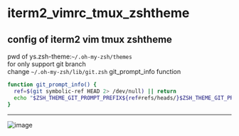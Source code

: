 # iterm2_vimrc_tmux_zshtheme
config of iterm2 vim tmux zshtheme
---
pwd of ys.zsh-theme:`~/.oh-my-zsh/themes`<br>
for only support git branch<br>
change `~/.oh-my-zsh/lib/git.zsh` git_prompt_info function<br>
```bash
function git_prompt_info() {
  ref=$(git symbolic-ref HEAD 2> /dev/null) || return
  echo "$ZSH_THEME_GIT_PROMPT_PREFIX${ref#refs/heads/}$ZSH_THEME_GIT_PROMPT_SUFFIX"
}
```
---
![image](https://user-images.githubusercontent.com/61652635/126428556-c3c55b60-0886-427a-a7ec-8a514ba63af5.png)
